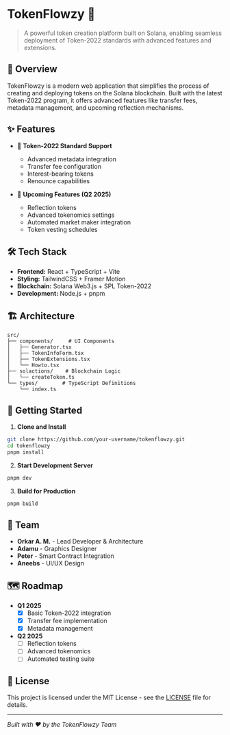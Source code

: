# TokenFlowzy 🌊

> A powerful token creation platform built on Solana, enabling seamless deployment of Token-2022 standards with advanced features and extensions.

## 🚀 Overview

TokenFlowzy is a modern web application that simplifies the process of creating and deploying tokens on the Solana blockchain. Built with the latest Token-2022 program, it offers advanced features like transfer fees, metadata management, and upcoming reflection mechanisms.

## ✨ Features

- 🎯 **Token-2022 Standard Support**
  - Advanced metadata integration
  - Transfer fee configuration
  - Interest-bearing tokens
  - Renounce capabilities

- 🔄 **Upcoming Features (Q2 2025)**
  - Reflection tokens
  - Advanced tokenomics settings
  - Automated market maker integration
  - Token vesting schedules

## 🛠️ Tech Stack

- **Frontend:** React + TypeScript + Vite
- **Styling:** TailwindCSS + Framer Motion
- **Blockchain:** Solana Web3.js + SPL Token-2022
- **Development:** Node.js + pnpm

## 🏗️ Architecture

```plaintext
src/
├── components/     # UI Components
│   ├── Generator.tsx
│   ├── TokenInfoForm.tsx
│   ├── TokenExtensions.tsx
│   └── Howto.tsx
├── solactions/    # Blockchain Logic
│   └── createToken.ts
└── types/        # TypeScript Definitions
    └── index.ts
```

## 🚀 Getting Started

1. **Clone and Install**
```bash
git clone https://github.com/your-username/tokenflowzy.git
cd tokenflowzy
pnpm install
```

2. **Start Development Server**
```bash
pnpm dev
```

3. **Build for Production**
```bash
pnpm build
```

## 👥 Team

- **Orkar A. M.** - Lead Developer & Architecture
- **Adamu** - Graphics Designer
- **Peter** - Smart Contract Integration
- **Aneebs** - UI/UX Design

## 🗺️ Roadmap

- **Q1 2025**
  - [x] Basic Token-2022 integration
  - [x] Transfer fee implementation
  - [x] Metadata management

- **Q2 2025**
  - [ ] Reflection tokens
  - [ ] Advanced tokenomics
  - [ ] Automated testing suite

## 📄 License

This project is licensed under the MIT License - see the [LICENSE](LICENSE) file for details.

---

*Built with ❤️ by the TokenFlowzy Team*